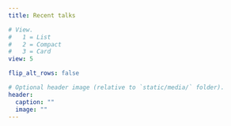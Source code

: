 ```yaml
---
title: Recent talks

# View.
#   1 = List
#   2 = Compact
#   3 = Card
view: 5

flip_alt_rows: false

# Optional header image (relative to `static/media/` folder).
header:
  caption: ""
  image: ""
---
```


